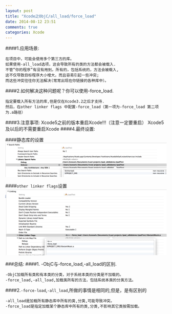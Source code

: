 ```yaml
---
layout: post
title: "Xcode之ObjC/all_load/force_load"
date: 2014-08-12 23:51
comments: true
categories: Xcode
---
```


####1.应用场景:

    在项目中，可能会使用多个第三方的库。
    如果使用-all_load选项，这会导致所有的类的方法都会被载入.
    不管“你的程序”有没有用到，所有的，包括系统的，方法会被载入,
    这不仅导致目标程序大小增大，而且容易引起一些冲突;
    而这些冲突往往你无法解决(常常出现在你链接的各种库中）。
####2.如何解决这种问题呢？你可以使用-force_load.
    
    指定要载入所有方法的库,但是仅在Xcode3.2之后才支持.
    然后，在other linker flags 中配置-force_load（第一项为-force_load 第二项为.a路径）

####3.注意事项:
    Xcode5之前的版本重启Xcode!!!（注意一定要重启）
    Xcode5及以后的不需要重启Xcode
####4.最终设置:

####静态库的设置
![image](/images/post/2014-08-12-xcode-zhi-forceload/library_path.png)

####`other linker flags`设置
![image](/images/post/2014-08-12-xcode-zhi-forceload/other_link_flag.png)

###总结:
####1. -ObjC与-force_load,-all_load的区别.
 
    -ObjC加载所有类和有本类的分类，对于系统本类的分类是不加载的。
    -force_load,-all_load,加载类所有的方法，包括系统本类的分类方法。  

####2.`-force-load`,`-all_load`,所做的事情是相同的,但是，是有区别的

    -all_load是加载所有静态库中所有的类,分类,可能导致冲突。 
    -force_load是指定加载某个静态库中所有的类,分类,不影响其它类按需加载。

